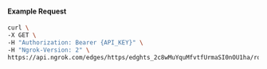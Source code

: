 <!-- Code generated for API Clients. DO NOT EDIT. -->

#### Example Request

```bash
curl \
-X GET \
-H "Authorization: Bearer {API_KEY}" \
-H "Ngrok-Version: 2" \
https://api.ngrok.com/edges/https/edghts_2c8wMuYquMfvtfUrmaSI0nOU1ha/routes/edghtsrt_2c8wMrpIdtR8rrnGbaJ9tWHCHqd/backend
```
